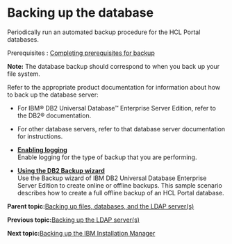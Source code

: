 # Backing up the database

Periodically run an automated backup procedure for the HCL Portal databases.

Prerequisites
:   [Completing prerequisites for backup](../admin-system/i_wadm_t_bkup_prereq_winlinux.md)

**Note:** The database backup should correspond to when you back up your file system.

Refer to the appropriate product documentation for information about how to back up the database server:

-   For IBM® DB2 Universal Database™ Enterprise Server Edition, refer to the DB2® documentation.
-   For other database servers, refer to that database server documentation for instructions.

-   **[Enabling logging](../admin-system/i_wadm_t_bkup_log_winlinux.md)**  
Enable logging for the type of backup that you are performing.
-   **[Using the DB2 Backup wizard](../admin-system/i_wadm_t_bkup_db2_wiz.md)**  
Use the Backup wizard of IBM DB2 Universal Database Enterprise Server Edition to create online or offline backups. This sample scenario describes how to create a full offline backup of an HCL Portal database.

**Parent topic:**[Backing up files, databases, and the LDAP server\(s\)](../admin-system/i_wadm_t_bkup_winlinux.md)

**Previous topic:**[Backing up the LDAP server\(s\)](../admin-system/i_wadm_t_bkup_ldap_winlinux.md)

**Next topic:**[Backing up the IBM Installation Manager](../admin-system/bck_up_iim.md)

